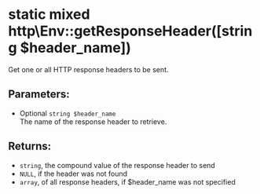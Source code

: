 # static mixed http\Env::getResponseHeader([string $header_name])

Get one or all HTTP response headers to be sent.

## Parameters:

* Optional ```string $header_name```  
  The name of the response header to retrieve.
  
## Returns:

* ```string```, the compound value of the response header to send
* ```NULL```, if the header was not found
* ```array```, of all response headers, if $header_name was not specified
